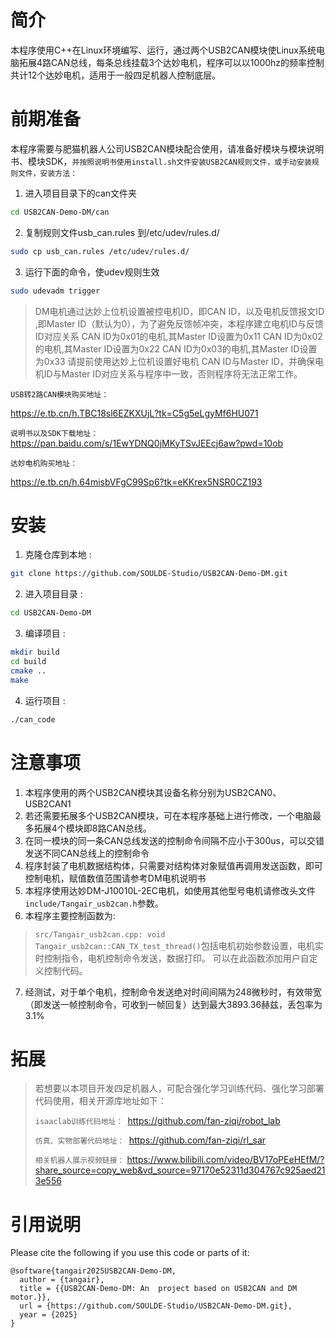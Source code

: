 

# 简介
   本程序使用C++在Linux环境编写、运行，通过两个USB2CAN模块使Linux系统电脑拓展4路CAN总线，每条总线挂载3个达妙电机，程序可以以1000hz的频率控制共计12个达妙电机，适用于一般四足机器人控制底层。


# 前期准备
本程序需要与肥猫机器人公司USB2CAN模块配合使用，请准备好模块与模块说明书、模块SDK，`并按照说明书使用install.sh文件安装USB2CAN规则文件，或手动安装规则文件，安装方法：`
1. 进入项目目录下的can文件夹
```bash
cd USB2CAN-Demo-DM/can
```
2. 复制规则文件usb_can.rules 到/etc/udev/rules.d/
```bash
sudo cp usb_can.rules /etc/udev/rules.d/
```
3. 运行下面的命令，使udev规则生效
```bash
sudo udevadm trigger
```

>DM电机通过达妙上位机设置被控电机ID，即CAN ID，以及电机反馈报文ID ,即Master ID（默认为0），为了避免反馈帧冲突，本程序建立电机ID与反馈ID对应关系
>CAN ID为0x01的电机,其Master ID设置为0x11
>CAN ID为0x02的电机,其Master ID设置为0x22
>CAN ID为0x03的电机,其Master ID设置为0x33
>请提前使用达妙上位机设置好电机 CAN ID与Master ID，并确保电机ID与Master ID对应关系与程序中一致，否则程序将无法正常工作。


```USB转2路CAN模块购买地址：```

https://e.tb.cn/h.TBC18sl6EZKXUjL?tk=C5g5eLgyMf6HU071

```说明书以及SDK下载地址：```
https://pan.baidu.com/s/1EwYDNQ0jMKyTSvJEEcj6aw?pwd=10ob

```达妙电机购买地址：```

https://e.tb.cn/h.64misbVFgC99Sp6?tk=eKKrex5NSR0CZ193



# 安装
1. 克隆仓库到本地 :
```bash
git clone https://github.com/SOULDE-Studio/USB2CAN-Demo-DM.git
```
2. 进入项目目录 :
```bash
cd USB2CAN-Demo-DM
```
3. 编译项目 :
```bash
mkdir build
cd build
cmake ..
make
```
4. 运行项目 :
```bash
./can_code
```


# 注意事项
1. 本程序使用的两个USB2CAN模块其设备名称分别为USB2CAN0、USB2CAN1
2. 若还需要拓展多个USB2CAN模块，可在本程序基础上进行修改，一个电脑最多拓展4个模块即8路CAN总线。
3. 在同一模块的同一条CAN总线发送的控制命令间隔不应小于300us，可以交错发送不同CAN总线上的控制命令
4. 程序封装了电机数据结构体，只需要对结构体对象赋值再调用发送函数，即可控制电机，赋值数值范围请参考DM电机说明书
5. 本程序使用达妙DM-J10010L-2EC电机，如使用其他型号电机请修改头文件`include/Tangair_usb2can.h`参数。
6. 本程序主要控制函数为:
>`src/Tangair_usb2can.cpp: void Tangair_usb2can::CAN_TX_test_thread()`包括电机初始参数设置，电机实时控制指令，电机控制命令发送，数据打印。
>可以在此函数添加用户自定义控制代码。
7. 经测试，对于单个电机，控制命令发送绝对时间间隔为248微秒时，有效带宽（即发送一帧控制命令，可收到一帧回复）达到最大3893.36赫兹，丢包率为3.1%

# 拓展
> 若想要以本项目开发四足机器人，可配合强化学习训练代码、强化学习部署代码使用，相关开源库地址如下：
> 
> ```isaaclab训练代码地址： ```https://github.com/fan-ziqi/robot_lab
> 
>  ```仿真、实物部署代码地址： ```https://github.com/fan-ziqi/rl_sar
> 
>  ```相关机器人展示视频链接：``` https://www.bilibili.com/video/BV17oPEeHEfM/?share_source=copy_web&vd_source=97170e52311d304767c925aed213e556


# 引用说明

Please cite the following if you use this code or parts of it:

```
@software{tangair2025USB2CAN-Demo-DM,
  author = {tangair},
  title = {{USB2CAN-Demo-DM: An  project based on USB2CAN and DM motor.}},
  url = {https://github.com/SOULDE-Studio/USB2CAN-Demo-DM.git},
  year = {2025}
}
```


